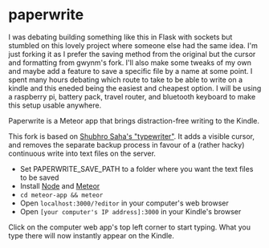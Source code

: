 # paperwrite

I was debating building something like this in Flask with sockets but stumbled on this lovely project where someone else had the same idea. I'm just forking it as I prefer the saving method from the original but the cursor and formatting from gwynm's fork. I'll also make some tweaks of my own and maybe add a feature to save a specific file by a name at some point. I spent many hours debating which route to take to be able to write on a kindle and this eneded being the easiest and cheapest option. I will be using a raspberry pi, battery pack, travel router, and bluetooth keyboard to make this setup usable anywhere.

Paperwrite is a Meteor app that brings distraction-free writing to the Kindle. 

This fork is based on [Shubhro Saha's "typewriter"](http://www.shubhro.com/2015/01/30/writing-amazon-kindle/). It adds a visible cursor, and removes the separate backup process in favour of a (rather hacky) continuous write into text files on the server.

- Set PAPERWRITE_SAVE_PATH to a folder where you want the text files to be saved
- Install [Node](http://nodejs.org/) and [Meteor](https://www.meteor.com/)
- `cd meteor-app && meteor`
- Open `localhost:3000/?editor` in your computer's web browser
- Open `[your computer's IP address]:3000` in your Kindle's browser

Click on the computer web app's top left corner to start typing. What you type there will now instantly appear on the Kindle. 
